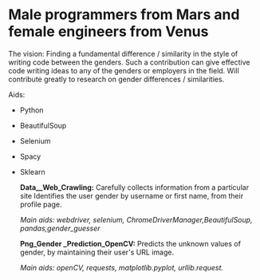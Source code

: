 # Male programmers from Mars and female engineers from Venus


The vision:
Finding a fundamental difference / similarity in the style of writing code between the genders.
Such a contribution can give effective code writing ideas to any of the genders or employers in the field.
Will contribute greatly to research on gender differences / similarities.


Aids:
* Python
* BeautifulSoup
* Selenium
* Spacy
* Sklearn



   **Data__Web_Crawling:**
   Carefully collects information from a particular site
   Identifies the user gender by username or first name, from their profile page.
  
    *Main aids: webdriver, selenium, ChromeDriverManager,BeautifulSoup, pandas,gender_guesser*


   **Png_Gender _Prediction_OpenCV:**
   Predicts the unknown values of gender, by maintaining their user's URL image.
 
    *Main aids: openCV, requests, matplotlib.pyplot, urllib.request.*
